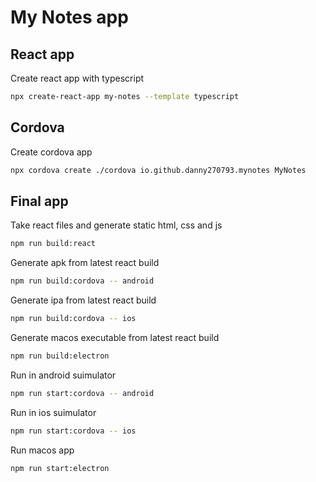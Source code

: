 # My Notes app

## React app

Create react app with typescript

```bash
npx create-react-app my-notes --template typescript
```

## Cordova

Create cordova app

```bash
npx cordova create ./cordova io.github.danny270793.mynotes MyNotes
```

## Final app

Take react files and generate static html, css and js

```bash
npm run build:react
```

Generate apk from latest react build

```bash
npm run build:cordova -- android
```

Generate ipa from latest react build

```bash
npm run build:cordova -- ios
```

Generate macos executable from latest react build

```bash
npm run build:electron
```

Run in android suimulator

```bash
npm run start:cordova -- android
```

Run in ios suimulator

```bash
npm run start:cordova -- ios
```

Run macos app

```bash
npm run start:electron
```
